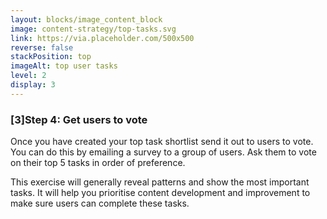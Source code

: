```yaml
---
layout: blocks/image_content_block
image: content-strategy/top-tasks.svg
link: https://via.placeholder.com/500x500
reverse: false
stackPosition: top
imageAlt: top user tasks
level: 2
display: 3
---
```


### [3]Step 4: Get users to vote
Once you have created your top task shortlist send it out to users to vote. You can do this by emailing a survey to a group of users. Ask them to vote on their top 5 tasks in order of preference.

This exercise will generally reveal patterns and show the most important tasks. It will help you prioritise content development and improvement to make sure users can complete these tasks.
